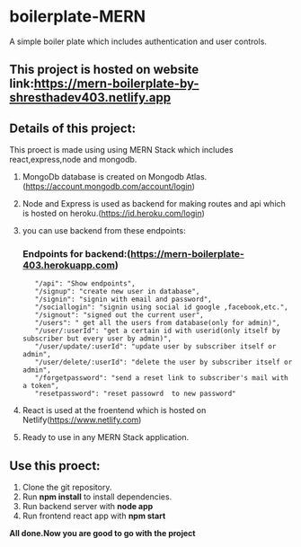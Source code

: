 # boilerplate-MERN
A simple boiler plate which includes authentication and user controls.

## This project is hosted on website link:https://mern-boilerplate-by-shresthadev403.netlify.app



## Details of this project:

  This proect is made using using MERN Stack which includes react,express,node and mongodb.
  
  1) MongoDb database is created on Mongodb Atlas.(https://account.mongodb.com/account/login)
  
  2) Node and Express is used as backend for making routes and api which  is hosted on heroku.(https://id.heroku.com/login)
         
         
  3) you can use backend from these endpoints:
        
     ### Endpoints for backend:(https://mern-boilerplate-403.herokuapp.com)

            "/api": "Show endpoints",
            "/signup": "create new user in database",
            "/signin": "signin with email and password",
            "/sociallogin": "signin using social id google ,facebook,etc.",
            "/signout": "signed out the current user",
            "/users": " get all the users from database(only for admin)",
            "/user/:userId": "get a certain id with userid(only itself by subscriber but every user by admin)",
            "/user/update/:userId": "update user by subscriber itself or admin",
            "/user/delete/:userId": "delete the user by subscriber itself or admin",
            "/forgetpassword": "send a reset link to subscriber's mail with a token",
            "resetpassword": "reset passowrd  to new password"
            
            
            
  4) React is used at the froentend which is hosted on Netlify(https://www.netlify.com)
  
  5) Ready to use in any MERN Stack application.


## Use this proect:

 1) Clone the git repository.
 2) Run **npm install** to install dependencies.
 3) Run backend server with **node app**
 4) Run frontend react app with **npm start**

 **All done.Now you are good to go with the project**

